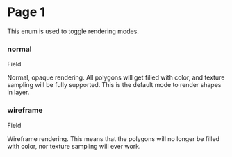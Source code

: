 # Page 1

This enum is used to toggle rendering modes.

### normal﻿ <a href="#normal" id="normal"></a>

Field

Normal, opaque rendering. All polygons will get filled with color, and texture sampling will be fully supported. This is the default mode to render shapes in layer.

### wireframe﻿ <a href="#wireframe" id="wireframe"></a>

Field

Wireframe rendering. This means that the polygons will no longer be filled with color, nor texture sampling will ever work.
